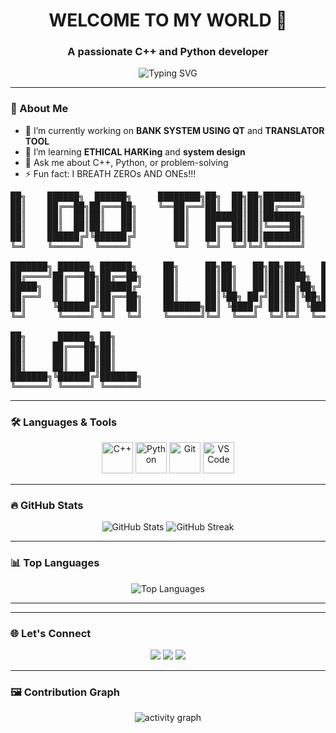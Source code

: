 <!-- Profile Header -->
<h1 align="center">WELCOME TO MY WORLD 👋 </h1>
<h3 align="center">A passionate C++ and Python developer</h3>

<p align="center">
  <img src="https://readme-typing-svg.herokuapp.com?font=Fira+Code&pause=1000&color=36BCF7&center=true&vCenter=true&width=435&lines=Problem+Solver;C%2B%2B+%2F+Python+Developer;Lifelong+Learner" alt="Typing SVG" />
</p>

---
<p style="font-family: 'Georgia';">

  ### 🧠 About Me

- 🔭 I’m currently working on **BANK SYSTEM USING QT** and **TRANSLATOR TOOL**
- 🌱 I’m learning **ETHICAL HARKing** and **system design**
- 💬 Ask me about C++, Python, or problem-solving
- ⚡ Fun fact: I BREATH ZEROs AND ONEs!!!
</p>


  <pre>
██╗    ██████╗  ██████╗     ████████╗██╗  ██╗██╗███████╗                  
██║    ██╔══██╗██╔═══██╗    ╚══██╔══╝██║  ██║██║██╔════╝                  
██║    ██║  ██║██║   ██║       ██║   ███████║██║███████╗                  
██║    ██║  ██║██║   ██║       ██║   ██╔══██║██║╚════██║                  
██║    ██████╔╝╚██████╔╝       ██║   ██║  ██║██║███████║                  
╚═╝    ╚═════╝  ╚═════╝        ╚═╝   ╚═╝  ╚═╝╚═╝╚══════╝                  
                                                                          
███████╗ ██████╗ ██████╗     ██╗     ██╗██╗   ██╗██╗███╗   ██╗ ██████╗    
██╔════╝██╔═══██╗██╔══██╗    ██║     ██║██║   ██║██║████╗  ██║██╔════╝    
█████╗  ██║   ██║██████╔╝    ██║     ██║██║   ██║██║██╔██╗ ██║██║  ███╗   
██╔══╝  ██║   ██║██╔══██╗    ██║     ██║╚██╗ ██╔╝██║██║╚██╗██║██║   ██║   
██║     ╚██████╔╝██║  ██║    ███████╗██║ ╚████╔╝ ██║██║ ╚████║╚██████╔╝▄█╗
╚═╝      ╚═════╝ ╚═╝  ╚═╝    ╚══════╝╚═╝  ╚═══╝  ╚═╝╚═╝  ╚═══╝ ╚═════╝ ╚═╝
                                                                          
██╗      ██████╗ ██╗                                                      
██║     ██╔═══██╗██║                                                      
██║     ██║   ██║██║                                                      
██║     ██║   ██║██║                                                      
███████╗╚██████╔╝███████╗                                                 
╚══════╝ ╚═════╝ ╚══════╝                                                 
</pre>
---

### 🛠️ Languages & Tools

<p align="center">
  <img src="https://cdn.jsdelivr.net/gh/devicons/devicon/icons/cplusplus/cplusplus-original.svg" alt="C++" width="50" height="50"/>
  <img src="https://cdn.jsdelivr.net/gh/devicons/devicon/icons/python/python-original.svg" alt="Python" width="50" height="50"/>
  <img src="https://cdn.jsdelivr.net/gh/devicons/devicon/icons/git/git-original.svg" alt="Git" width="50" height="50"/>
  <img src="https://cdn.jsdelivr.net/gh/devicons/devicon/icons/vscode/vscode-original.svg" alt="VS Code" width="50" height="50"/>
</p>

---

### 🔥 GitHub Stats

<p align="center">
  <img src="https://github-readme-stats.vercel.app/api?username=Endlessodds&show_icons=true&theme=tokyonight" alt="GitHub Stats"/>
  <img src="https://github-readme-streak-stats.herokuapp.com/?user=Endlessodds&theme=tokyonight" alt="GitHub Streak"/>
</p>

---

### 📊 Top Languages

<p align="center">
  <img src="https://github-readme-stats.vercel.app/api/top-langs/?username=Endlessodds&layout=compact&theme=tokyonight" alt="Top Languages">
</p>

---
<!-- 
### 💼 Projects

| Project | Description | Tech |
|--------|-------------|------|
| [file name abenezer](https://github.com/Endlessodds/) | description | C++ |
|
 -->

---

### 🌐 Let's Connect

<p align="center">
  <a href="https://www.linkedin.com/in/your-profile"><img src="https://img.shields.io/badge/LinkedIn-blue?style=for-the-badge&logo=linkedin" /></a>
  <a href="mailto:abenezerkty@gmail.com"><img src="https://img.shields.io/badge/Gmail-D14836?style=for-the-badge&logo=gmail&logoColor=white" /></a>
  <a href="https://github.com/Endlessodds"><img src="https://img.shields.io/badge/GitHub-100000?style=for-the-badge&logo=github&logoColor=white" /></a>
</p>

---

### 🖼️ Contribution Graph

<p align="center">
  <img src="https://github-readme-activity-graph.cyclic.app/graph?username=Endlessodds&theme=react-dark" alt="activity graph"/>
</p>
